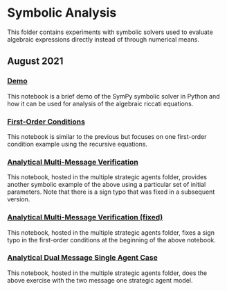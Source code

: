 # Symbolic Analysis

This folder contains experiments with symbolic solvers used to evaluate algebraic expressions directly instead of through numerical means.

## August 2021

### [Demo](https://github.com/jbrightuniverse/strategic_influencer_of_naive_agents/blob/main/symbolic/demo.pdf)
This notebook is a brief demo of the SymPy symbolic solver in Python and how it can be used for analysis of the algebraic riccati equations.

### [First-Order Conditions](https://github.com/jbrightuniverse/strategic_influencer_of_naive_agents/blob/main/symbolic/first_order_conditions.pdf)
This notebook is similar to the previous but focuses on one first-order condition example using the recursive equations.

### [Analytical Multi-Message Verification](https://github.com/jbrightuniverse/strategic_influencer_of_naive_agents/blob/main/multiple_strategic_agents/analytical_multi_message_verification.pdf)
This notebook, hosted in the multiple strategic agents folder, provides another symbolic example of the above using a particular set of initial parameters. Note that there is a sign typo that was fixed in a subsequent version.

### [Analytical Multi-Message Verification (fixed)](https://github.com/jbrightuniverse/strategic_influencer_of_naive_agents/blob/main/multiple_strategic_agents/analytical_multi_message_verification_fixed.pdf)
This notebook, hosted in the multiple strategic agents folder, fixes a sign typo in the first-order conditions at the beginning of the above notebook.

### [Analytical Dual Message Single Agent Case](https://github.com/jbrightuniverse/strategic_influencer_of_naive_agents/blob/main/multiple_strategic_agents/analytical_dual_message_single_agent.pdf)
This notebook, hosted in the multiple strategic agents folder, does the above exercise with the two message one strategic agent model.
